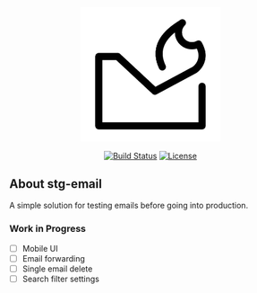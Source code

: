 <p align="center">
    <a href="https://wincisky.github.io/stg-email/" target="_blank"><img src="https://raw.githubusercontent.com/WinCisky/stg-email/refs/heads/main/static/burn.svg" width="250" alt="Laravel Logo"></a>
</p>

<p align="center">
    <a href="https://github.com/WinCisky/stg-email/actions"><img src="https://img.shields.io/github/actions/workflow/status/WinCisky/stg-email/deploy.yml" alt="Build Status"></a>
    <a href="https://github.com/WinCisky/stg-email/blob/main/LICENSE"><img src="https://img.shields.io/github/license/WinCisky/stg-email" alt="License"></a>
</p>


## About stg-email

A simple solution for testing emails before going into production.

### Work in Progress

- [ ] Mobile UI
- [ ] Email forwarding
- [ ] Single email delete
- [ ] Search filter settings